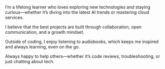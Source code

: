 I’m a lifelong learner who loves exploring new technologies and staying curious—whether it’s diving into the latest AI trends or mastering cloud services.

I believe that the best projects are built through collaboration, open communication, and a growth mindset.

Outside of coding, I enjoy listening to audiobooks, which keeps me inspired and always learning, even on the go.

Always happy to help others—whether it’s code reviews, troubleshooting, or just chatting about tech.
